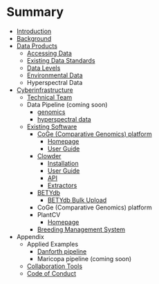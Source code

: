 # Summary

* [Introduction](README.md)
* [Background](chapter1.md)
* [Data Products](data_products.md)
   * [Accessing Data](data_access.md)
   * [Existing Data Standards](existing_data_standards.md)
   * [Data Levels](data_levels.md)
   * [Environmental Data](environmental_data.md)
   * Hyperspectral Data
* [Cyberinfrastructure](cyberinfrastructure.md)
   * [Technical Team](people.md)
   * Data Pipeline (coming soon)
       * [genomics](genomics_pipeline.md)
       * [hyperspectral data](hyperspectral_data_pipeline.md)
   * [Existing Software](existing_software.md)
       * [CoGe (Comparative Genomics) platform](coge_comparative_genomics_platform.md)
           * [Homepage](https:/genomevolution.org/coge/)
           * [User Guide](https:/genomevolution.org/wiki/index.php?title=LoadExperiment)
       * [Clowder](clowder.md)
           * [Installation](clowder.md#Installation)
           * [User Guide](clowder.md#Interface)
           * [API](clowder.md#API)
           * [Extractors](clowder.md#Extractors)
       * [BETYdb](betydb.md)
           * [BETYdb Bulk Upload](betydb_bulk_upload.md)
       * CoGe (Comparative Genomics) platform
       * PlantCV
           * [Homepage](http:/plantcv.danforthcenter.org/)
       * [Breeding Management System](breeding_management_system.md)
* Appendix
   * Applied Examples
       * [Danforth pipeline](danforth.md)
       * Maricopa pipeline (coming soon)
   * [Collaboration Tools](collaboration_tools.md)
   * [Code of Conduct](code_of_conduct.md)

